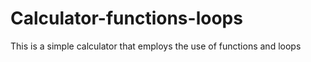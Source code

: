# Calculator-functions-loops
This is a simple calculator that employs the use of functions and loops
